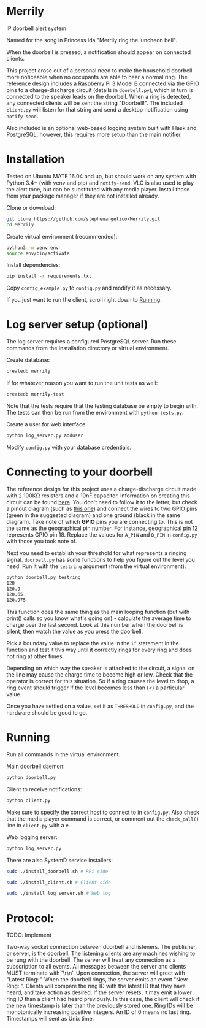 # Merrily
IP doorbell alert system

Named for the song in Princess Ida "Merrily ring the luncheon bell".

When the doorbell is pressed, a notification should appear on connected clients.

This project arose out of a personal need to make the household doorbell more
noticeable when no occupants are able to hear a normal ring.
The reference design includes a Raspberry Pi 3 Model B connected via the GPIO
pins to a charge-discharge circuit (details in `doorbell.py`), which in
turn is connected to the speaker leads on the doorbell. When a ring is detected,
any connected clients will be sent the string "Doorbell!". The included
`client.py` will listen for that string and send a desktop notification using
`notify-send`.

Also included is an optional web-based logging system built with Flask and
PostgreSQL, however, this requires more setup than the main notifier.

Installation
============

Tested on Ubuntu MATE 16.04 and up, but should work on any system with
Python 3.4+ (with venv and pip) and `notify-send`. VLC is also used to play
the alert tone, but can be substituted with any media player.
Install those from your package manager if they are not installed already.

Clone or download:
```bash
git clone https://github.com/stephenangelico/Merrily.git
cd Merrily
```

Create virtual environment (recommended):
```bash
python3 -m venv env
source env/bin/activate
```

Install dependencies:
```bash
pip install -r requirements.txt
```

Copy `config_example.py` to `config.py` and modify it as necessary.

If you just want to run the client, scroll right down to [Running](#running).

Log server setup (optional)
===========================

The log server requires a configured PostgreSQL server. Run these commands from
the installation directory or virtual environment.

Create database:
```bash
createdb merrily
```

If for whatever reason you want to run the unit tests as well:
```bash
createdb merrily-test
```
Note that the tests require that the testing database be empty to begin with.
The tests can then be run from the environment with `python tests.py`.

Create a user for web interface:
```bash
python log_server.py adduser
```

Modify `config.py` with your database credentials.

Connecting to your doorbell
===========================

The reference design for this project uses a charge-discharge circuit made with
2 100KΩ resistors and a 10nF capacitor. Information on creating this circuit can
be found [here](https://www.allaboutcircuits.com/projects/building-raspberry-pi-controllers-part-5-reading-analog-data-with-an-rpi/).
You don't need to follow it to the letter, but check a pinout diagram (such as
[this one](https://goo.gl/images/bU7u56)) and connect the wires to two GPIO pins
(green in the suggested diagram) and one ground (black in the same diagram).
Take note of which **GPIO** pins you are connecting to. This is not the same
as the geographical pin number. For instance, geographical pin 12 represents
GPIO pin 18. Replace the values for `A_PIN` and `B_PIN` in `config.py` with
those you took note of.

Next you need to establish your threshold for what represents a ringing signal.
`doorbell.py` has some functions to help you figure out the level you need.
Run it with the `testring` argument (from the virtual environment):

```bash
python doorbell.py testring
120
120.9
120.65
120.975
```

This function does the same thing as the main looping function (but with print()
calls so you know what's going on) - calculate the average time to charge over
the last second. Look at this number when the doorbell is silent, then watch the
value as you press the doorbell.

Pick a boundary value to replace the value in the `if` statement in the function
and test it this way until it correctly rings for every ring and does not ring
at other times.

Depending on which way the speaker is attached to the circuit, a signal on the
line may cause the charge time to become high or low. Check that the operator
is correct for this situation. So if a ring causes the level to drop, a ring
event should trigger if the level becomes less than (<) a particular value.

Once you have settled on a value, set it as `THRESHOLD` in `config.py`, and the
hardware should be good to go.

Running
=======

Run all commands in the virtual environment.

Main doorbell daemon:

```bash
python doorbell.py
```

Client to receive notifications:

```bash
python client.py
```

Make sure to specify the correct host to connect to in `config.py`. Also check
that the media player command is correct, or comment out the `check_call()` line
in `client.py` with a `#`.

Web logging server:

```bash
python log_server.py
```

There are also SystemD service installers:

```bash
sudo ./install_doorbell.sh # RPi side
```

```bash
sudo ./install_client.sh # Client side
```

```bash
sudo ./install_log_server.sh # Web log
```

Protocol:
=========

TODO: Implement

Two-way socket connection between doorbell and listeners.
The publisher, or server, is the doorbell. The listening clients are any
machines wishing to be rung with the doorbell. The server will treat any
connection as a subscription to all events.
All messages between the server and clients MUST terminate with '\r\n'.
Upon connection, the server will greet with "Latest Ring: <id> <time> <source>"
When the doorbell rings, the server emits an event "New Ring: <id> <time> <source>".
Clients will compare the ring ID with the latest ID that they have heard, and
take action as desired.
If the server resets, it may emit a lower ring ID than a client had heard
previously. In this case, the client will check if the new timestamp is later
than the previously stored one.
Ring IDs will be monotonically increasing positive integers. An ID of 0 means no
last ring. Timestamps will sent as Unix time.

